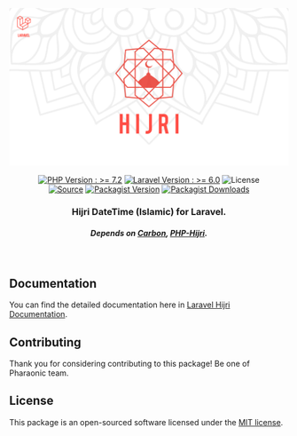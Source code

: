 <p align="center"><a href="https://pharaonic.io" target="_blank"><img src="https://raw.githubusercontent.com/Pharaonic/logos/main/hijri.jpg"></a></p>

<p align="center">
  <a href="https://php.net" target="_blank"><img src="https://img.shields.io/static/v1?label=PHP&message=%3E=7.2&color=blue&style=flat-square" alt="PHP Version : >= 7.2"></a>
  <a href="https://laravel.com" target="_blank"><img src="https://img.shields.io/static/v1?label=Laravel&message=%3E=6.0&color=F05340&style=flat-square" alt="Laravel Version : >= 6.0"></a>
  <img src="https://img.shields.io/static/v1?label=License&message=MIT&color=brightgreen&style=flat-square" alt="License">
  <br>
  <a href="https://packagist.org/packages/Pharaonic/laravel-hijri" target="_blank"><img src="https://img.shields.io/static/v1?label=Packagist&message=pharaonic/laravel-hijri&color=blue&logo=packagist&logoColor=white" alt="Source"></a>
  <a href="https://packagist.org/packages/pharaonic/laravel-hijri" target="_blank"><img src="https://poser.pugx.org/pharaonic/laravel-hijri/v" alt="Packagist Version"></a>
  <a href="https://packagist.org/packages/pharaonic/laravel-hijri" target="_blank"><img src="https://poser.pugx.org/pharaonic/laravel-hijri/downloads" alt="Packagist Downloads"></a>
</p>

<h3 align="center">Hijri DateTime (Islamic) for Laravel.</h3>
<h5 align="center">Depends on <a href="https://carbon.nesbot.com/" target="_blank">Carbon</a>, <a href="https://pharaonic.io/packages/php/hijri" target="_blank">PHP-Hijri</a>.</h5>
<br>

## Documentation

You can find the detailed documentation here in [Laravel Hijri Documentation](https://pharaonic.io/packages/laravel/hijri).

## Contributing

Thank you for considering contributing to this package! Be one of Pharaonic team.

## License

This package is an open-sourced software licensed under the [MIT license](https://opensource.org/licenses/MIT).
